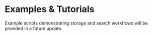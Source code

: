 # Examples & Tutorials

Example scripts demonstrating storage and search workflows will be provided in a future update.
